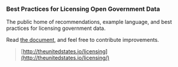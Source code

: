 ### Best Practices for Licensing Open Government Data

The public home of recommendations, example language, and best practices for licensing government data.

Read [the document](http://theunitedstates.io/licensing/), and feel free to contribute improvements.

> [http://theunitedstates.io/licensing](http://theunitedstates.io/licensing/)
